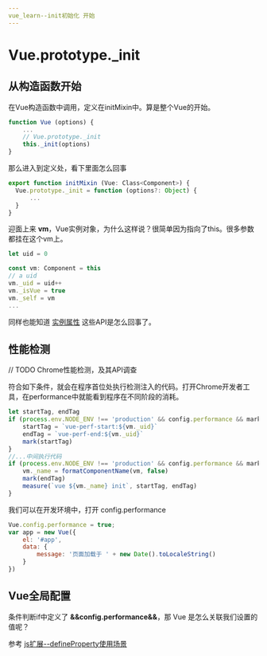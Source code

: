 ```yaml
---
vue_learn--init初始化 开始
---
```


# Vue.prototype._init
## 从构造函数开始
在Vue构造函数中调用，定义在initMixin中。算是整个Vue的开始。
````js
function Vue (options) {
    ...
    // Vue.prototype._init
    this._init(options)
}
````

那么进入到定义处，看下里面怎么回事

````js
export function initMixin (Vue: Class<Component>) {
  Vue.prototype._init = function (options?: Object) {
      ...
  }
}
````

迎面上来 **vm**，Vue实例对象，为什么这样说？很简单因为指向了this。很多参数都挂在这个vm上。

````js
let uid = 0

const vm: Component = this
// a uid
vm._uid = uid++
vm._isVue = true
vm._self = vm
...
````

同样也能知道 [实例属性](https://cn.vuejs.org/v2/api/#%E5%AE%9E%E4%BE%8B%E5%B1%9E%E6%80%A7) 这些API是怎么回事了。

## 性能检测
// TODO Chrome性能检测，及其API调查

符合如下条件，就会在程序首位处执行检测注入的代码。打开Chrome开发者工具，在performance中就能看到程序在不同阶段的消耗。
````js
let startTag, endTag
if (process.env.NODE_ENV !== 'production' && config.performance && mark) {
    startTag = `vue-perf-start:${vm._uid}`
    endTag = `vue-perf-end:${vm._uid}`
    mark(startTag)
}
//...中间执行代码
if (process.env.NODE_ENV !== 'production' && config.performance && mark) {
    vm._name = formatComponentName(vm, false)
    mark(endTag)
    measure(`vue ${vm._name} init`, startTag, endTag)
}
````

我们可以在开发环境中，打开 config.performance
````js
Vue.config.performance = true;
var app = new Vue({
    el: '#app',
    data: {
        message: '页面加载于 ' + new Date().toLocaleString()
    }
})
````

## Vue全局配置
条件判断if中定义了 **&&config.performance&&**，那 Vue 是怎么关联我们设置的值呢？

参考 [js扩展--defineProperty使用场景](https://github.com/eminoda/myBlog/issues/13)